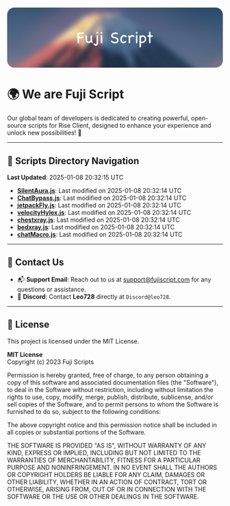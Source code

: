 ![Banner](.github/b.webp)

# 🌍 **We are Fuji Script**

Our global team of developers is dedicated to creating powerful, open-source scripts for Rise Client, designed to enhance your experience and unlock new possibilities! 🌟

---
<!-- SCRIPTS_NAVIGATION_START -->
## 📂 **Scripts Directory Navigation**

**Last Updated**: 2025-01-08 20:32:15 UTC

- **[SilentAura.js](scripts/SilentAura.js)**: Last modified on 2025-01-08 20:32:14 UTC
- **[ChatBypass.js](scripts/ChatBypass.js)**: Last modified on 2025-01-08 20:32:14 UTC
- **[jetpackFly.js](scripts/jetpackFly.js)**: Last modified on 2025-01-08 20:32:14 UTC
- **[velocityHylex.js](scripts/velocityHylex.js)**: Last modified on 2025-01-08 20:32:14 UTC
- **[chestxray.js](scripts/chestxray.js)**: Last modified on 2025-01-08 20:32:14 UTC
- **[bedxray.js](scripts/bedxray.js)**: Last modified on 2025-01-08 20:32:14 UTC
- **[chatMacro.js](scripts/chatMacro.js)**: Last modified on 2025-01-08 20:32:14 UTC

<!-- SCRIPTS_NAVIGATION_END -->

---

## 💬 **Contact Us**  
- 📬 **Support Email**: Reach out to us at [support@fujiscript.com](mailto:support@fujiscript.com) for any questions or assistance.  
- 💬 **Discord**: Contact **Leo728** directly at `Discord@leo728`.

---

## 📜 **License**

This project is licensed under the MIT License.  

**MIT License**  
Copyright (c) 2023 Fuji Scripts  

Permission is hereby granted, free of charge, to any person obtaining a copy of this software and associated documentation files (the "Software"), to deal in the Software without restriction, including without limitation the rights to use, copy, modify, merge, publish, distribute, sublicense, and/or sell copies of the Software, and to permit persons to whom the Software is furnished to do so, subject to the following conditions:  

The above copyright notice and this permission notice shall be included in all copies or substantial portions of the Software.  

THE SOFTWARE IS PROVIDED "AS IS", WITHOUT WARRANTY OF ANY KIND, EXPRESS OR IMPLIED, INCLUDING BUT NOT LIMITED TO THE WARRANTIES OF MERCHANTABILITY, FITNESS FOR A PARTICULAR PURPOSE AND NONINFRINGEMENT. IN NO EVENT SHALL THE AUTHORS OR COPYRIGHT HOLDERS BE LIABLE FOR ANY CLAIM, DAMAGES OR OTHER LIABILITY, WHETHER IN AN ACTION OF CONTRACT, TORT OR OTHERWISE, ARISING FROM, OUT OF OR IN CONNECTION WITH THE SOFTWARE OR THE USE OR OTHER DEALINGS IN THE SOFTWARE.  
